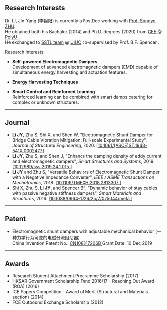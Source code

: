 ## Research Interests

Dr. LI, Jin-Yang (李锦阳) is currently a PostDoc working with <a href="https://songyezhu.wixsite.com/mysite">Prof. Songye ZHU</a>.
<br>
He obtained both his Bachalor (2014) and Ph.D. degrees (2020) from <a href="https://www.polyu.edu.hk/en/cee/"> CEE </a> @ <a href="https://polyu.edu.hk/"> PolyU </a>. 
<br>
He exchanged to <a href="http://sstl.cee.illinois.edu/li_jinyang/"> SSTL team</a> @ <a href="https://illinois.edu/"> UIUC</a> co-supervised by <a ref="https://cee.illinois.edu/directory/profile/bfs"> Prof. B.F. Spencer </a>.

Research Interests: <br>
- **Self-powered Electromagnetic Dampers** <br>
Development of advanced electromagnetic dampers (EMD) capable of simultaneous energy harvesting and actuation features.
- **Energy Harvesting Techniques** <br>

- **Smart Control and Reinforced Learning** <br>
Reinforced learning can be combined with smart damps catering for complex or unknown structures.

---

## Journal
* **Li JY**, Zhu S, Shi X, and Shen W, "Electromagnetic Shunt Damper for Bridge Cable Vibration Mitigation: Full-scale Experimental Study", *Journal of Structural Engineering*, 2020. [<a href="https://ascelibrary.org/doi/full/10.1061/%28ASCE%29ST.1943-541X.0002477">10.1061/(ASCE)ST.1943-541X.0002477</a>]
* **Li JY**, Zhu S, and Shen J, "Enhance the damping density of eddy current and electromagnetic dampers", *Smart Structures and Systems*, 2019. [<a href="https://doi.org/10.12989/sss.2019.24.1.015">10.12989/sss.2019.24.1.015 </a>]
* **Li JY** and Zhu S, "Versatile Behaviors of Electromagnetic Shunt Damper with a Negative Impedance Converter", *IEEE / ASME Transactions on Mechatronics*, 2018. [<a href="https://ieeexplore.ieee.org/document/8309311">10.1109/TMECH.2018.2813307 </a>]
* Shi X, Zhu S, **Li JY**, and Spencer BF, "Dynamic behavior of stay cables with passive negative stiffness dampers", *Smart Materials and Structures*, 2016. [<a href="https://iopscience.iop.org/article/10.1088/0964-1726/25/7/075044/meta">10.1088/0964-1726/25/7/075044/meta </a>]

---

## Patent
* Electromagnetic shunt dampers with adjustable mechanical behavior (一种力学行为可变的电磁分流阻尼器)<br>
China Invention Patent No.: <a href="https://patents.google.com/patent/CN108317206B">CN108317206B </a>  Grant Date: 10 Dec 2019

---
## Awards
* Research Student Attachment Programme Scholarship (2017)	
* HKSAR Government Scholarship Fund 2016/17 – Reaching Out Award (ROA) (2016)
* ICE Papers Competition - Award of Merit (Structural and Materials section) (2014)
* FCE Outbound Exchange Scholarship (2012)

